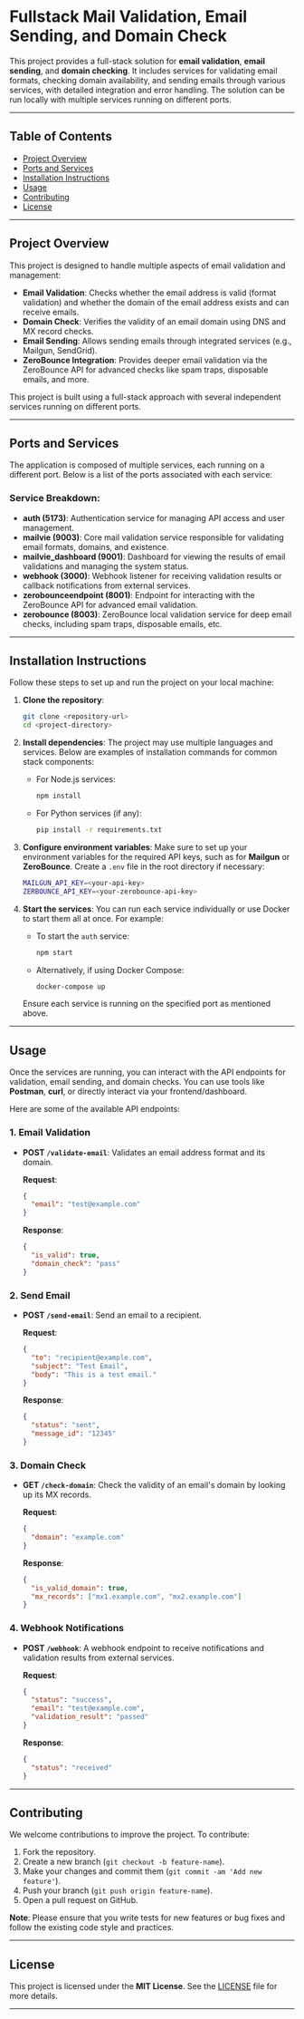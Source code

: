 # Fullstack Mail Validation, Email Sending, and Domain Check

This project provides a full-stack solution for **email validation**, **email sending**, and **domain checking**. It includes services for validating email formats, checking domain availability, and sending emails through various services, with detailed integration and error handling. The solution can be run locally with multiple services running on different ports.

---

## Table of Contents

- [Project Overview](#project-overview)
- [Ports and Services](#ports-and-services)
- [Installation Instructions](#installation-instructions)
- [Usage](#usage)
- [Contributing](#contributing)
- [License](#license)

---

## Project Overview

This project is designed to handle multiple aspects of email validation and management:

- **Email Validation**: Checks whether the email address is valid (format validation) and whether the domain of the email address exists and can receive emails.
- **Domain Check**: Verifies the validity of an email domain using DNS and MX record checks.
- **Email Sending**: Allows sending emails through integrated services (e.g., Mailgun, SendGrid).
- **ZeroBounce Integration**: Provides deeper email validation via the ZeroBounce API for advanced checks like spam traps, disposable emails, and more.

This project is built using a full-stack approach with several independent services running on different ports.

---

## Ports and Services

The application is composed of multiple services, each running on a different port. Below is a list of the ports associated with each service:

### Service Breakdown:
- **auth (5173)**: Authentication service for managing API access and user management.
- **mailvie (9003)**: Core mail validation service responsible for validating email formats, domains, and existence.
- **mailvie_dashboard (9001)**: Dashboard for viewing the results of email validations and managing the system status.
- **webhook (3000)**: Webhook listener for receiving validation results or callback notifications from external services.
- **zerobounceendpoint (8001)**: Endpoint for interacting with the ZeroBounce API for advanced email validation.
- **zerobounce (8003)**: ZeroBounce local validation service for deep email checks, including spam traps, disposable emails, etc.

---

## Installation Instructions

Follow these steps to set up and run the project on your local machine:

1. **Clone the repository**:
    ```bash
    git clone <repository-url>
    cd <project-directory>
    ```

2. **Install dependencies**:
    The project may use multiple languages and services. Below are examples of installation commands for common stack components:
    - For Node.js services:
        ```bash
        npm install
        ```
    - For Python services (if any):
        ```bash
        pip install -r requirements.txt
        ```

3. **Configure environment variables**:
    Make sure to set up your environment variables for the required API keys, such as for **Mailgun** or **ZeroBounce**.
    Create a `.env` file in the root directory if necessary:
    ```bash
    MAILGUN_API_KEY=<your-api-key>
    ZERBOUNCE_API_KEY=<your-zerobounce-api-key>
    ```

4. **Start the services**:
    You can run each service individually or use Docker to start them all at once. For example:
    - To start the `auth` service:
        ```bash
        npm start
        ```
    - Alternatively, if using Docker Compose:
        ```bash
        docker-compose up
        ```

    Ensure each service is running on the specified port as mentioned above.

---

## Usage

Once the services are running, you can interact with the API endpoints for validation, email sending, and domain checks. You can use tools like **Postman**, **curl**, or directly interact via your frontend/dashboard.

Here are some of the available API endpoints:

### 1. **Email Validation**

- **POST `/validate-email`**: Validates an email address format and its domain.
  
  **Request**:
    ```json
    {
      "email": "test@example.com"
    }
    ```

  **Response**:
    ```json
    {
      "is_valid": true,
      "domain_check": "pass"
    }
    ```

### 2. **Send Email**

- **POST `/send-email`**: Send an email to a recipient.

  **Request**:
    ```json
    {
      "to": "recipient@example.com",
      "subject": "Test Email",
      "body": "This is a test email."
    }
    ```

  **Response**:
    ```json
    {
      "status": "sent",
      "message_id": "12345"
    }
    ```

### 3. **Domain Check**

- **GET `/check-domain`**: Check the validity of an email's domain by looking up its MX records.

  **Request**:
    ```json
    {
      "domain": "example.com"
    }
    ```

  **Response**:
    ```json
    {
      "is_valid_domain": true,
      "mx_records": ["mx1.example.com", "mx2.example.com"]
    }
    ```

### 4. **Webhook Notifications**

- **POST `/webhook`**: A webhook endpoint to receive notifications and validation results from external services.

  **Request**:
    ```json
    {
      "status": "success",
      "email": "test@example.com",
      "validation_result": "passed"
    }
    ```

  **Response**:
    ```json
    {
      "status": "received"
    }
    ```

---

## Contributing

We welcome contributions to improve the project. To contribute:

1. Fork the repository.
2. Create a new branch (`git checkout -b feature-name`).
3. Make your changes and commit them (`git commit -am 'Add new feature'`).
4. Push your branch (`git push origin feature-name`).
5. Open a pull request on GitHub.

**Note**: Please ensure that you write tests for new features or bug fixes and follow the existing code style and practices.

---

## License

This project is licensed under the **MIT License**. See the [LICENSE](LICENSE) file for more details.

---

